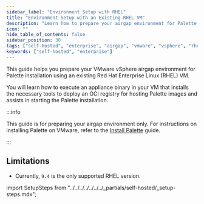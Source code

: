 ```yaml
---
sidebar_label: "Environment Setup with RHEL"
title: "Environment Setup with an Existing RHEL VM"
description: "Learn how to prepare your airgap environment for Palette installation using an existing RHEL VM"
icon: ""
hide_table_of_contents: false
sidebar_position: 30
tags: ["self-hosted", "enterprise", "airgap", "vmware", "vsphere", "rhel"]
keywords: ["self-hosted", "enterprise"]
---
```


This guide helps you prepare your VMware vSphere airgap environment for Palette installation using an existing Red Hat
Enterprise Linux (RHEL) VM.

You will learn how to execute an appliance binary in your VM that installs the necessary tools to deploy an OCI registry
for hosting Palette images and assists in starting the Palette installation.

:::info

This guide is for preparing your airgap environment only. For instructions on installing Palette on VMware, refer to the
[Install Palette](../install.md) guide.

:::

## Limitations

- Currently, `9.4` is the only supported RHEL version.

import SetupSteps from "../../../../../../../_partials/self-hosted/_setup-steps.mdx";

<PartialsComponent category="self-hosted" name="setup-steps" edition="Palette" />
